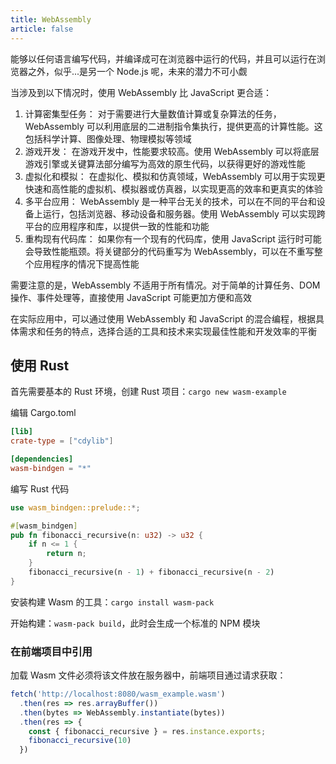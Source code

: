 ```yaml
---
title: WebAssembly
article: false
---
```


能够以任何语言编写代码，并编译成可在浏览器中运行的代码，并且可以运行在浏览器之外，似乎...是另一个 Node.js 呢，未来的潜力不可小觑

当涉及到以下情况时，使用 WebAssembly 比 JavaScript 更合适：

1. 计算密集型任务： 对于需要进行大量数值计算或复杂算法的任务，WebAssembly 可以利用底层的二进制指令集执行，提供更高的计算性能。这包括科学计算、图像处理、物理模拟等领域
2. 游戏开发： 在游戏开发中，性能要求较高。使用 WebAssembly 可以将底层游戏引擎或关键算法部分编写为高效的原生代码，以获得更好的游戏性能
3. 虚拟化和模拟： 在虚拟化、模拟和仿真领域，WebAssembly 可以用于实现更快速和高性能的虚拟机、模拟器或仿真器，以实现更高的效率和更真实的体验
4. 多平台应用： WebAssembly 是一种平台无关的技术，可以在不同的平台和设备上运行，包括浏览器、移动设备和服务器。使用 WebAssembly 可以实现跨平台的应用程序和库，以提供一致的性能和功能
5. 重构现有代码库： 如果你有一个现有的代码库，使用 JavaScript 运行时可能会导致性能瓶颈。将关键部分的代码重写为 WebAssembly，可以在不重写整个应用程序的情况下提高性能

需要注意的是，WebAssembly 不适用于所有情况。对于简单的计算任务、DOM 操作、事件处理等，直接使用 JavaScript 可能更加方便和高效

在实际应用中，可以通过使用 WebAssembly 和 JavaScript 的混合编程，根据具体需求和任务的特点，选择合适的工具和技术来实现最佳性能和开发效率的平衡

## 使用 Rust

首先需要基本的 Rust 环境，创建 Rust 项目：`cargo new wasm-example`

编辑 Cargo.toml

```toml
[lib]
crate-type = ["cdylib"]

[dependencies]
wasm-bindgen = "*"
```

编写 Rust 代码

```rust
use wasm_bindgen::prelude::*;

#[wasm_bindgen]
pub fn fibonacci_recursive(n: u32) -> u32 {
    if n <= 1 {
        return n;
    }
    fibonacci_recursive(n - 1) + fibonacci_recursive(n - 2)
}
```

安装构建 Wasm 的工具：`cargo install wasm-pack`

开始构建：`wasm-pack build`，此时会生成一个标准的 NPM 模块

### 在前端项目中引用

加载 Wasm 文件必须将该文件放在服务器中，前端项目通过请求获取：

```js
fetch('http://localhost:8080/wasm_example.wasm')
  .then(res => res.arrayBuffer())
  .then(bytes => WebAssembly.instantiate(bytes))
  .then(res => {
    const { fibonacci_recursive } = res.instance.exports;
    fibonacci_recursive(10)
  })
```
